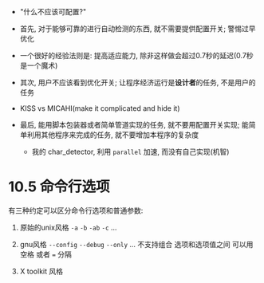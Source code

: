 + "什么不应该可配置?"

+ 首先, 对于能够可靠的进行自动检测的东西, 就不需要提供配置开关; 警惕过早优化

+ 一个很好的经验法则是: 提高适应能力, 除非这样做会超过0.7秒的延迟(0.7秒是一个魔术)

+ 其次, 用户不应该看到优化开关; 让程序经济运行是**设计者**的任务, 不是用户的任务

+ KISS vs MICAHI(make it complicated and hide it)

+ 最后, 能用脚本包装器或者简单管道实现的任务, 就不要用配置开关实现; 能简单利用其他程序来完成的任务, 就不要增加本程序的复杂度
    + 我的 char_detector, 利用 `parallel` 加速, 而没有自己实现(机智)

# 10.5 命令行选项

有三种约定可以区分命令行选项和普通参数:

1. 原始的unix风格
    `-a`
    `-b`
    `-ab`
    `-c`
    ...

2. gnu风格
    `--config`
    `--debug`
    `--only`
    ...
    不支持组合
    选项和选项值之间 可以用 空格 或者 `=` 分隔


3. X toolkit 风格






